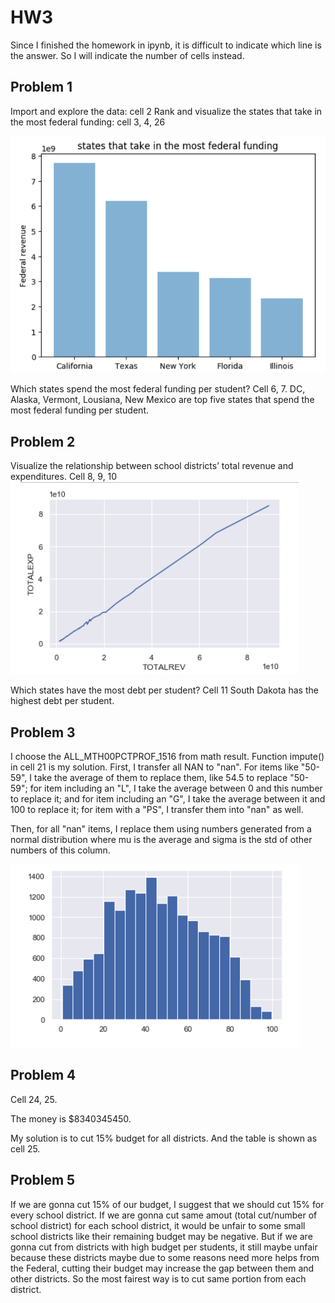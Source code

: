 # HW3

Since I finished the homework in ipynb, it is difficult to indicate which line is the answer. So I will indicate the number of cells instead.

## Problem 1

Import and explore the data: cell 2
Rank and visualize the states that take in the most federal funding: cell 3, 4, 26

![Vis](https://github.com/stiangithub/HW3/blob/master/pr1.png )

Which states spend the most federal funding per student? Cell 6, 7. DC, Alaska, Vermont, Lousiana, New Mexico are top five states that spend the most federal funding per student.

## Problem 2

Visualize the relationship between school districts’ total revenue and expenditures.
Cell 8, 9, 10
![Vis](https://github.com/stiangithub/HW3/blob/master/pr2.png )

Which states have the most debt per student?
Cell 11
South Dakota has the highest debt per student.

## Problem 3

I choose the ALL_MTH00PCTPROF_1516 from math result. Function impute() in cell 21 is my solution. First, I transfer all NAN to "nan". For items like "50-59", I take the average of them to replace them, like 54.5 to replace "50-59"; for item including an "L", I take the average between 0 and this number to replace it; and for item including an "G", I take the average between it and 100 to replace it; for item with a "PS", I transfer them into "nan" as well.

Then, for all "nan" items, I replace them using numbers generated from a normal distribution where mu is the average and sigma is the std of other numbers of this column. 

![Vis](https://github.com/stiangithub/HW3/blob/master/pr3.png )

## Problem 4

Cell 24, 25.

The money is $8340345450. 

My solution is to cut 15% budget for all districts. And the table is shown as cell 25.

## Problem 5

If we are gonna cut 15% of our budget, I suggest that we should cut 15% for every school district. If we are gonna cut same amout (total cut/number of school district) for each school district, it would be unfair to some small school districts like their remaining budget may be negative. But if we are gonna cut from districts with high budget per students, it still maybe unfair because these districts maybe due to some reasons need more helps from the Federal, cutting their budget may increase the gap between them and other districts. So the most fairest way is to cut same portion from each district.
